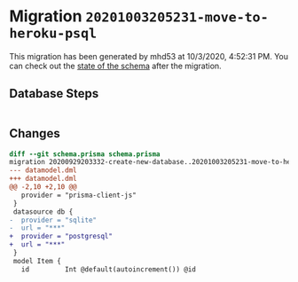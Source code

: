 # Migration `20201003205231-move-to-heroku-psql`

This migration has been generated by mhd53 at 10/3/2020, 4:52:31 PM.
You can check out the [state of the schema](./schema.prisma) after the migration.

## Database Steps

```sql

```

## Changes

```diff
diff --git schema.prisma schema.prisma
migration 20200929203332-create-new-database..20201003205231-move-to-heroku-psql
--- datamodel.dml
+++ datamodel.dml
@@ -2,10 +2,10 @@
   provider = "prisma-client-js"
 }
 datasource db {
-  provider = "sqlite"
-  url = "***"
+  provider = "postgresql"
+  url = "***"
 }
 model Item {
   id         Int @default(autoincrement()) @id
```


